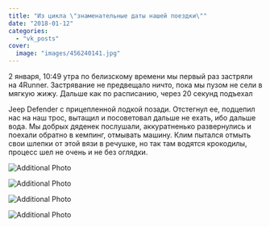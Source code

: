 ```yaml
---
title: "Из цикла \"знаменательные даты нашей поездки\""
date: "2018-01-12"
categories: 
  - "vk_posts"
cover:
  image: "images/456240141.jpg"
---
```


2 января, 10:49 утра по белизскому времени мы первый раз застряли на 4Runner. Застрявание не предвещало ничто, пока мы пузом не сели в мягкую жижу. Дальше как по расписанию, через 20 секунд подъехал

<!--more--> Jeep Defender с прицепленной лодкой позади. Отстегнул ее, подцепил нас на наш трос, вытащил и посоветовал дальше не ехать, ибо дальше вода. Мы добрых дяденек послушали, аккуратненько развернулись и поехали обратно в кемпинг, отмывать машину. Клим пытался отмыть свои шлепки от этой вязи в речушке, но так там водятся крокодилы, процесс шел не очень и не без оглядки.

![Additional Photo](https://vodpop.ru/wp-content/uploads/2023/07/456240142.jpg)

![Additional Photo](https://vodpop.ru/wp-content/uploads/2023/07/456240143.jpg)

![Additional Photo](https://vodpop.ru/wp-content/uploads/2023/07/456240144.jpg)

![Additional Photo](https://vodpop.ru/wp-content/uploads/2023/07/456240145.jpg)
